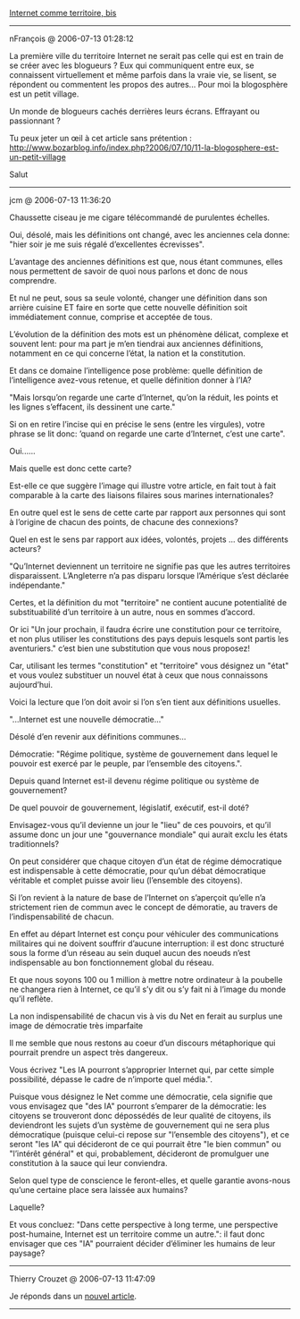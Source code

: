 [Internet comme territoire, bis](../../../2006/7/internet-comme-territoire-bis.md)

---
nFrançois @ 2006-07-13 01:28:12

La première ville du territoire Internet ne serait pas celle qui est en train de se créer avec les blogueurs ? Eux qui communiquent entre eux, se connaissent virtuellement et même parfois dans la vraie vie, se lisent, se répondent ou commentent les propos des autres... Pour moi la blogosphère est un petit village.

Un monde de blogueurs cachés derrières leurs écrans. Effrayant ou passionnant ?

Tu peux jeter un œil à cet article sans prétention : http://www.bozarblog.info/index.php?2006/07/10/11-la-blogosphere-est-un-petit-village

Salut

---

jcm @ 2006-07-13 11:36:20

Chaussette ciseau je me cigare télécommandé de purulentes échelles.

Oui, désolé, mais les définitions ont changé, avec les anciennes cela donne: "hier soir je me suis régalé d’excellentes écrevisses".

L’avantage des anciennes définitions est que, nous étant communes, elles nous permettent de savoir de quoi nous parlons et donc de nous comprendre.

Et nul ne peut, sous sa seule volonté, changer une définition dans son arrière cuisine ET faire en sorte que cette nouvelle définition soit immédiatement connue, comprise et acceptée de tous.

L’évolution de la définition des mots est un phénomène délicat, complexe et souvent lent: pour ma part je m’en tiendrai aux anciennes définitions, notamment en ce qui concerne l’état, la nation et la constitution.

Et dans ce domaine l’intelligence pose problème: quelle définition de l’intelligence avez-vous retenue, et quelle définition donner à l’IA?

"Mais lorsqu’on regarde une carte d’Internet, qu’on la réduit, les points et les lignes s’effacent, ils dessinent une carte."

Si on en retire l’incise qui en précise le sens (entre les virgules), votre phrase se lit donc: ’quand on regarde une carte d’Internet, c’est une carte".

Oui......

Mais quelle est donc cette carte?

Est-elle ce que suggère l’image qui illustre votre article, en fait tout à fait comparable à la carte des liaisons filaires sous marines internationales?

En outre quel est le sens de cette carte par rapport aux personnes qui sont à l’origine de chacun des points, de chacune des connexions?

Quel en est le sens par rapport aux idées, volontés, projets ... des différents acteurs?

"Qu’Internet deviennent un territoire ne signifie pas que les autres territoires disparaissent. L’Angleterre n’a pas disparu lorsque l’Amérique s’est déclarée indépendante."

Certes, et la définition du mot "territoire" ne contient aucune potentialité de substituabilité d’un territoire à un autre, nous en sommes d’accord.

Or ici "Un jour prochain, il faudra écrire une constitution pour ce territoire, et non plus utiliser les constitutions des pays depuis lesquels sont partis les aventuriers." c’est bien une substitution que vous nous proposez!

Car, utilisant les termes "constitution" et "territoire" vous désignez un "état" et vous voulez substituer un nouvel état à ceux que nous connaissons aujourd’hui.

Voici la lecture que l’on doit avoir si l’on s’en tient aux définitions usuelles.

"...Internet est une nouvelle démocratie..."

Désolé d’en revenir aux définitions communes...

Démocratie: "Régime politique, système de gouvernement dans lequel le pouvoir est exercé par le peuple, par l’ensemble des citoyens.".

Depuis quand Internet est-il devenu régime politique ou système de gouvernement?

De quel pouvoir de gouvernement, législatif, exécutif, est-il doté?

Envisagez-vous qu’il devienne un jour le "lieu" de ces pouvoirs, et qu’il assume donc un jour une "gouvernance mondiale" qui aurait exclu les états traditionnels?

On peut considérer que chaque citoyen d’un état de régime démocratique est indispensable à cette démocratie, pour qu’un débat démocratique véritable et complet puisse avoir lieu (l’ensemble des citoyens).

Si l’on revient à la nature de base de l’Internet on s’aperçoit qu’elle n’a strictement rien de commun avec le concept de démoratie, au travers de l’indispensabilité de chacun.

En effet au départ Internet est conçu pour véhiculer des communications militaires qui ne doivent souffrir d’aucune interruption: il est donc structuré sous la forme d’un réseau au sein duquel aucun des noeuds n’est indispensable au bon fonctionnement global du réseau.

Et que nous soyons 100 ou 1 million à mettre notre ordinateur à la poubelle ne changera rien à Internet, ce qu’il s’y dit ou s’y fait ni à l’image du monde qu’il reflète.

La non indispensabilité de chacun vis à vis du Net en ferait au surplus une image de démocratie très imparfaite

Il me semble que nous restons au coeur d’un discours métaphorique qui pourrait prendre un aspect très dangereux.

Vous écrivez "Les IA pourront s’approprier Internet qui, par cette simple possibilité, dépasse le cadre de n’importe quel média.".

Puisque vous désignez le Net comme une démocratie, cela signifie que vous envisagez que "des IA" pourront s’emparer de la démocratie: les citoyens se trouveront donc dépossédés de leur qualité de citoyens, ils deviendront les sujets d’un système de gouvernement qui ne sera plus démocratique (puisque celui-ci repose sur "l’ensemble des citoyens"), et ce seront "les IA" qui décideront de ce qui pourrait être "le bien commun" ou "l’intérêt général" et qui, probablement, décideront de promulguer une constitution à la sauce qui leur conviendra.

Selon quel type de conscience le feront-elles, et quelle garantie avons-nous qu’une certaine place sera laissée aux humains?

Laquelle?

Et vous concluez: "Dans cette perspective à long terme, une perspective post-humaine, Internet est un territoire comme un autre.": il faut donc envisager que ces "IA" pourraient décider d’éliminer les humains de leur paysage?

---

Thierry Crouzet @ 2006-07-13 11:47:09

Je réponds dans un [nouvel article](http://blog.tcrouzet.com/2006/07/13/internet-comme-territoire-ter/).

---

